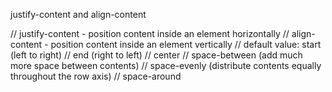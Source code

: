 justify-content and align-content

// justify-content - position content inside an element horizontally
// align-content - position content inside an element vertically
// default value: start (left to right)
// end (right to left)
// center
// space-between (add much more space between contents)
// space-evenly (distribute contents equally throughout the row axis)
// space-around